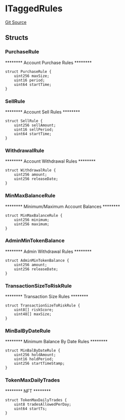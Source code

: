 # ITaggedRules
[Git Source](https://github.com/thrackle-io/tron/blob/a542d218e58cfe9de74725f5f4fd3ffef34da456/src/protocol/economic/ruleProcessor/RuleDataInterfaces.sol)


## Structs
### PurchaseRule
******** Account Purchase Rules ********


```solidity
struct PurchaseRule {
    uint256 maxSize;
    uint16 period;
    uint64 startTime;
}
```

### SellRule
******** Account Sell Rules ********


```solidity
struct SellRule {
    uint256 sellAmount;
    uint16 sellPeriod;
    uint64 startTime;
}
```

### WithdrawalRule
******** Account Withdrawal Rules ********


```solidity
struct WithdrawalRule {
    uint256 amount;
    uint256 releaseDate;
}
```

### MinMaxBalanceRule
******** Minimum/Maximum Account Balances ********


```solidity
struct MinMaxBalanceRule {
    uint256 minimum;
    uint256 maximum;
}
```

### AdminMinTokenBalance
******** Admin Withdrawal Rules ********


```solidity
struct AdminMinTokenBalance {
    uint256 amount;
    uint256 releaseDate;
}
```

### TransactionSizeToRiskRule
******** Transaction Size Rules ********


```solidity
struct TransactionSizeToRiskRule {
    uint8[] riskScore;
    uint48[] maxSize;
}
```

### MinBalByDateRule
******** Minimum Balance By Date Rules ********


```solidity
struct MinBalByDateRule {
    uint256 holdAmount;
    uint16 holdPeriod;
    uint256 startTimeStamp;
}
```

### TokenMaxDailyTrades
******** NFT ********


```solidity
struct TokenMaxDailyTrades {
    uint8 tradesAllowedPerDay;
    uint64 startTs;
}
```

